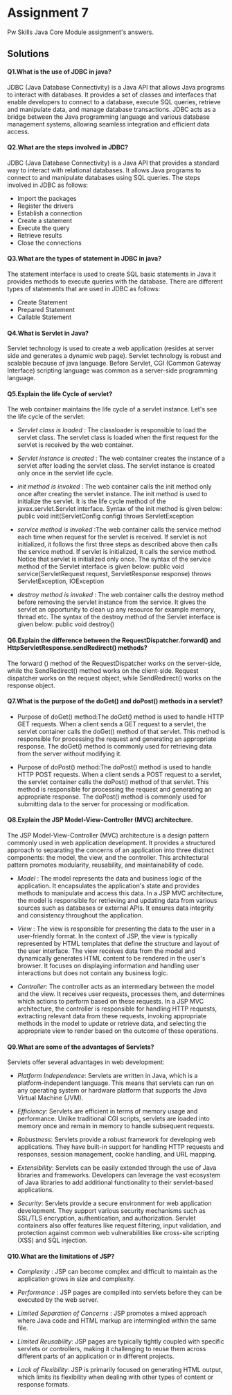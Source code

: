 # Assignment 7

Pw Skills Java Core Module assignment's answers.

## Solutions


#### Q1.What is the use of JDBC in java?

JDBC (Java Database Connectivity) is a Java API that allows Java programs to interact with databases. It provides a set of classes and interfaces that enable developers to connect to a database, execute SQL queries, retrieve and manipulate data, and manage database transactions. JDBC acts as a bridge between the Java programming language and various database management systems, allowing seamless integration and efficient data access.


#### Q2.What are the steps involved in JDBC?
JDBC (Java Database Connectivity) is a Java API that provides a standard way to interact with relational databases. It allows Java programs to connect to and manipulate databases using SQL queries. The steps involved in JDBC as follows:

- Import the packages 
- Register the drivers 
-  Establish a connection
- Create a statement
- Execute the query
- Retrieve results
- Close the connections



#### Q3.What are the types of statement in JDBC in java?
The statement interface is used to create SQL basic statements in Java it provides methods to execute queries with the database. There are different types of statements that are used in JDBC as follows:
- Create Statement
- Prepared Statement
- Callable Statement

#### Q4.What is Servlet in Java?
Servlet technology is used to create a web application (resides at server side and generates a dynamic web page).
Servlet technology is robust and scalable because of java language. Before Servlet, CGI (Common Gateway Interface) scripting language was common as a server-side programming language.

#### Q5.Explain the life Cycle of servlet?
The web container maintains the life cycle of a servlet instance. Let's see the life cycle of the servlet:
- *Servlet class is loaded* : The classloader is responsible to load the servlet class. The servlet class is loaded when the first request for the servlet is received by the web container.

- *Servlet instance is created* : The web container creates the instance of a servlet after loading the servlet class. The servlet instance is created only once in the servlet life cycle.

- *init method is invoked* : The web container calls the init method only once after creating the servlet instance. The init method is used to initialize the servlet. It is the life cycle method of the javax.servlet.Servlet interface. Syntax of the init method is given below:
public void init(ServletConfig config) throws ServletException  

- *service method is invoked* :The web container calls the service method each time when request for the servlet is received. If servlet is not initialized, it follows the first three steps as described above then calls the service method. If servlet is initialized, it calls the service method. Notice that servlet is initialized only once. The syntax of the service method of the Servlet interface is given below:
public void service(ServletRequest request, ServletResponse response) throws ServletException, IOException 

- *destroy method is invoked* : The web container calls the destroy method before removing the servlet instance from the service. It gives the servlet an opportunity to clean up any resource for example memory, thread etc. The syntax of the destroy method of the Servlet interface is given below:
public void destroy()  

#### Q6.Explain the difference between the RequestDispatcher.forward() and            HttpServletResponse.sendRedirect() methods?
The forward () method of the RequestDispatcher works on the server-side, while the SendRedirect() method works on the client-side. Request dispatcher works on the request object, while SendRedirect() works on the response object.

#### Q7.What is the purpose of the doGet() and doPost() methods in a servlet?
- Purpose of doGet() method:The doGet() method is used to handle HTTP GET requests. When a client sends a GET request to a servlet, the servlet container calls the doGet() method of that servlet. This method is responsible for processing the request and generating an appropriate response. The doGet() method is commonly used for retrieving data from the server without modifying it.

- Purpose of doPost() method:The doPost() method is used to handle HTTP POST requests. When a client sends a POST request to a servlet, the servlet container calls the doPost() method of that servlet. This method is responsible for processing the request and generating an appropriate response. The doPost() method is commonly used for submitting data to the server for processing or modification.

#### Q8.Explain the JSP Model-View-Controller (MVC) architecture.
The JSP Model-View-Controller (MVC) architecture is a design pattern commonly used in web application development. It provides a structured approach to separating the concerns of an application into three distinct components: the model, the view, and the controller. This architectural pattern promotes modularity, reusability, and maintainability of code.

- *Model* : The model represents the data and business logic of the application. It encapsulates the application's state and provides methods to manipulate and access this data. In a JSP MVC architecture, the model is responsible for retrieving and updating data from various sources such as databases or external APIs. It ensures data integrity and consistency throughout the application.

- *View* : The view is responsible for presenting the data to the user in a user-friendly format. In the context of JSP, the view is typically represented by HTML templates that define the structure and layout of the user interface. The view receives data from the model and dynamically generates HTML content to be rendered in the user's browser. It focuses on displaying information and handling user interactions but does not contain any business logic.

- *Controller*: The controller acts as an intermediary between the model and the view. It receives user requests, processes them, and determines which actions to perform based on these requests. In a JSP MVC architecture, the controller is responsible for handling HTTP requests, extracting relevant data from these requests, invoking appropriate methods in the model to update or retrieve data, and selecting the appropriate view to render based on the outcome of these operations.


#### Q9.What are some of the advantages of Servlets?
Servlets offer several advantages in web development:

- *Platform Independence*: Servlets are written in Java, which is a platform-independent language. This means that servlets can run on any operating system or hardware platform that supports the Java Virtual Machine (JVM). 

- *Efficiency*: Servlets are efficient in terms of memory usage and performance. Unlike traditional CGI scripts, servlets are loaded into memory once and remain in memory to handle subsequent requests. 

- *Robustness*: Servlets provide a robust framework for developing web applications. They have built-in support for handling HTTP requests and responses, session management, cookie handling, and URL mapping. 

- *Extensibility*: Servlets can be easily extended through the use of Java libraries and frameworks. Developers can leverage the vast ecosystem of Java libraries to add additional functionality to their servlet-based applications. 

- *Security*: Servlets provide a secure environment for web application development. They support various security mechanisms such as SSL/TLS encryption, authentication, and authorization. Servlet containers also offer features like request filtering, input validation, and protection against common web vulnerabilities like cross-site scripting (XSS) and SQL injection.

#### Q10.What are the limitations of JSP?
- *Complexity* : JSP can become complex and difficult to maintain as the application grows in size and complexity. 

- *Performance* : JSP pages are compiled into servlets before they can be executed by the web server. 

- *Limited Separation of Concerns* : JSP promotes a mixed approach where Java code and HTML markup are intermingled within the same file.

- *Limited Reusability*: JSP pages are typically tightly coupled with specific servlets or controllers, making it challenging to reuse them across different parts of an application or in different projects. 

- *Lack of Flexibility*: JSP is primarily focused on generating HTML output, which limits its flexibility when dealing with other types of content or response formats. 

